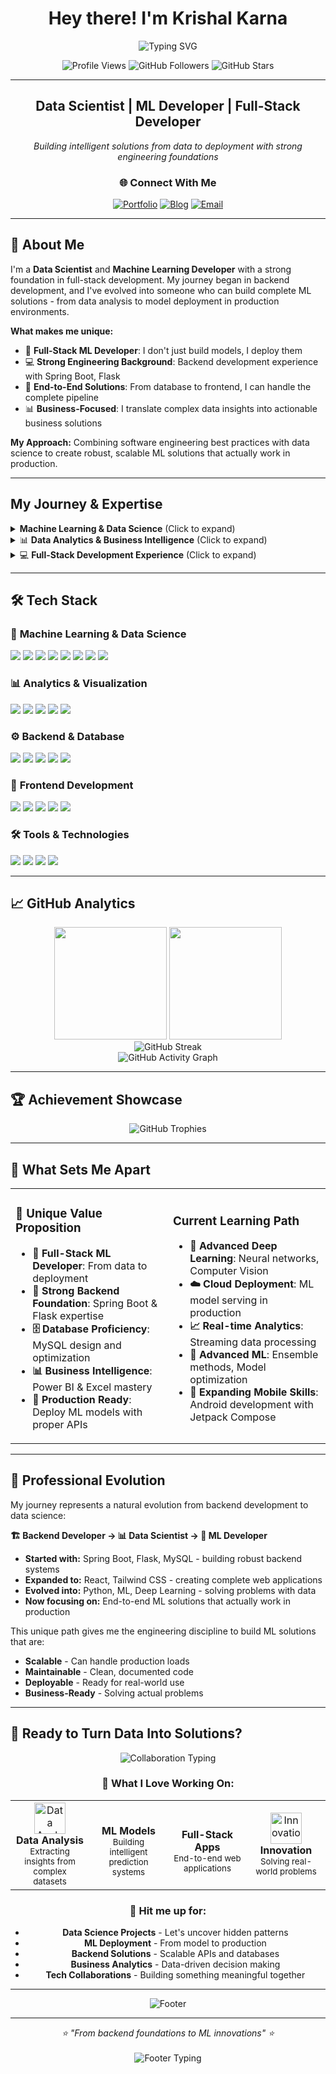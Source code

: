 <div align="center">

#  Hey there! I'm Krishal Karna 

<img src="https://readme-typing-svg.herokuapp.com?font=Fira+Code&size=30&duration=3000&pause=1000&color=00F7FF&center=true&vCenter=true&width=600&lines=Data+Scientist+%26+ML+Developer;Full-Stack+Developer;Backend+Specialist;Machine+Learning+Enthusiast" alt="Typing SVG" />

<p align="center">
  <img src="https://komarev.com/ghpvc/?username=kreeshal17&label=Profile%20Views&color=brightgreen&style=flat-square" alt="Profile Views" />
  <img src="https://img.shields.io/github/followers/kreeshal17?label=Followers&style=flat-square&color=blue" alt="GitHub Followers" />
  <img src="https://img.shields.io/github/stars/kreeshal17?label=Stars&style=flat-square&color=yellow" alt="GitHub Stars" />
</p>

</div>

---

<div align="center">

##  **Data Scientist | ML Developer | Full-Stack Developer**

*Building intelligent solutions from data to deployment with strong engineering foundations*

### 🌐 **Connect With Me**
[![Portfolio](https://img.shields.io/badge/🌍_Portfolio-krishalkarna.com.np-FF6B6B?style=for-the-badge)](https://krishalkarna.com.np)
[![Blog](https://img.shields.io/badge/📝_Blog-blinder17.blogspot.com-FF8E53?style=for-the-badge)](https://blinder17.blogspot.com)
[![Email](https://img.shields.io/badge/📧_Email-karnakreeshal@gmail.com-4ECDC4?style=for-the-badge)](mailto:karnakreeshal@gmail.com)

</div>

---

## 🧬 **About Me**

I'm a **Data Scientist** and **Machine Learning Developer** with a strong foundation in full-stack development. My journey began in backend development, and I've evolved into someone who can build complete ML solutions - from data analysis to model deployment in production environments.

**What makes me unique:**
- 🔧 **Full-Stack ML Developer**: I don't just build models, I deploy them
- 💻 **Strong Engineering Background**: Backend development experience with Spring Boot, Flask
- 🎯 **End-to-End Solutions**: From database to frontend, I can handle the complete pipeline
- 📊 **Business-Focused**: I translate complex data insights into actionable business solutions

**My Approach:** Combining software engineering best practices with data science to create robust, scalable ML solutions that actually work in production.

---

##  **My Journey & Expertise**

<details>
<summary> <b>Machine Learning & Data Science</b> (Click to expand)</summary>

### Core ML Competencies
- 🔬 **Machine Learning**: Supervised/Unsupervised learning, Model optimization, Cross-validation
- 🧠 **Deep Learning**: Neural Networks, CNNs, RNNs, Transfer Learning
- 📊 **Statistical Analysis**: Hypothesis testing, A/B testing, Regression analysis
- 🎯 **Feature Engineering**: Data preprocessing, Feature selection, Pipeline optimization
- 📈 **Model Deployment**: Flask APIs, Model serving, Production ML workflows

### Current Focus
- Building production-ready ML models
- Deep learning applications
- MLOps practices and model versioning
- Real-time prediction systems

</details>

<details>
<summary>📊 <b>Data Analytics & Business Intelligence</b> (Click to expand)</summary>

### Analytics Expertise
- 📋 **Microsoft Excel**: Advanced formulas, Pivot tables, Data modeling, Financial analysis
- 📊 **Power BI**: Interactive dashboards, DAX queries, Data visualization, Business reporting
- 🔍 **Data Analysis**: Pattern recognition, Customer analytics, Performance metrics
- 📈 **Business Intelligence**: KPI development, Trend analysis, Strategic insights

</details>

<details>
<summary>💻 <b>Full-Stack Development Experience</b> (Click to expand)</summary>

### Backend Development (My Strong Foundation)
- 🐍 **Flask**: RESTful APIs, Authentication, Database integration, ML model serving
- ☕ **Spring Boot**: Microservices, Security, JPA, Enterprise applications
- 🗄️ **MySQL**: Database design, Query optimization, Data modeling
- 🔧 **API Development**: RESTful services, JSON handling, Error management

### Frontend Development
- ⚛️ **React**: Modern hooks, State management, Component architecture
- 🎨 **Tailwind CSS**: Responsive design, Modern styling, UI components
- 🌐 **Web Technologies**: HTML5, CSS3, JavaScript ES6+
- 🚀 **Deployment**: Production deployment strategies, Performance optimization

### Additional Skills
- 📱 **Android Development**: Learned Jetpack Compose, Modern Android patterns
- 🔄 **Version Control**: Git workflows, Collaborative development

</details>

---

## 🛠️ **Tech Stack**

### 🤖 **Machine Learning & Data Science**
<p>
<img src="https://img.shields.io/badge/Python-🐍-3776AB?style=for-the-badge&logo=python&logoColor=white"/>
<img src="https://img.shields.io/badge/TensorFlow-🧠-FF6F00?style=for-the-badge&logo=tensorflow&logoColor=white"/>
<img src="https://img.shields.io/badge/PyTorch-🔥-EE4C2C?style=for-the-badge&logo=pytorch&logoColor=white"/>
<img src="https://img.shields.io/badge/Scikit--Learn-⚙️-F7931E?style=for-the-badge&logo=scikit-learn&logoColor=white"/>
<img src="https://img.shields.io/badge/Pandas-🐼-150458?style=for-the-badge&logo=pandas&logoColor=white"/>
<img src="https://img.shields.io/badge/NumPy-🔢-013243?style=for-the-badge&logo=numpy&logoColor=white"/>
<img src="https://img.shields.io/badge/Matplotlib-📊-11557c?style=for-the-badge"/>
<img src="https://img.shields.io/badge/Seaborn-📈-4c72b0?style=for-the-badge"/>
</p>

### 📊 **Analytics & Visualization**
<p>
<img src="https://img.shields.io/badge/Power_BI-📊-F2C811?style=for-the-badge&logo=powerbi&logoColor=black"/>
<img src="https://img.shields.io/badge/Excel-📋-217346?style=for-the-badge&logo=microsoft-excel&logoColor=white"/>
<img src="https://img.shields.io/badge/Tableau-📈-E97627?style=for-the-badge&logo=tableau&logoColor=white"/>
<img src="https://img.shields.io/badge/Jupyter-🪐-F37626?style=for-the-badge&logo=jupyter&logoColor=white"/>
<img src="https://img.shields.io/badge/Google_Colab-📓-F9AB00?style=for-the-badge&logo=googlecolab&logoColor=white"/>
</p>

### ⚙️ **Backend & Database**
<p>
<img src="https://img.shields.io/badge/Spring_Boot-🍃-6DB33F?style=for-the-badge&logo=springboot&logoColor=white"/>
<img src="https://img.shields.io/badge/Flask-🌶️-000000?style=for-the-badge&logo=flask&logoColor=white"/>
<img src="https://img.shields.io/badge/MySQL-🗄️-4479A1?style=for-the-badge&logo=mysql&logoColor=white"/>
<img src="https://img.shields.io/badge/Java-☕-ED8B00?style=for-the-badge&logo=java&logoColor=white"/>
<img src="https://img.shields.io/badge/REST_API-🔗-02569B?style=for-the-badge"/>
</p>

### 🎨 **Frontend Development**
<p>
<img src="https://img.shields.io/badge/React-⚛️-20232A?style=for-the-badge&logo=react&logoColor=61DAFB"/>
<img src="https://img.shields.io/badge/Tailwind_CSS-🎨-38B2AC?style=for-the-badge&logo=tailwind-css&logoColor=white"/>
<img src="https://img.shields.io/badge/HTML5-🌐-E34F26?style=for-the-badge&logo=html5&logoColor=white"/>
<img src="https://img.shields.io/badge/CSS3-🎭-1572B6?style=for-the-badge&logo=css3&logoColor=white"/>
<img src="https://img.shields.io/badge/JavaScript-⚡-F7DF1E?style=for-the-badge&logo=javascript&logoColor=black"/>
</p>

### 🛠️ **Tools & Technologies**
<p>
<img src="https://img.shields.io/badge/Git-🔧-F05032?style=for-the-badge&logo=git&logoColor=white"/>
<img src="https://img.shields.io/badge/VS_Code-💻-007ACC?style=for-the-badge&logo=visualstudiocode&logoColor=white"/>
<img src="https://img.shields.io/badge/Postman-📮-FF6C37?style=for-the-badge&logo=postman&logoColor=white"/>
<img src="https://img.shields.io/badge/Android-📱-3DDC84?style=for-the-badge&logo=android&logoColor=white"/>
</p>

---

## 📈 **GitHub Analytics**

<div align="center">

<img height="180em" src="https://github-readme-stats.vercel.app/api?username=kreeshal17&show_icons=true&theme=tokyonight&include_all_commits=true&count_private=true"/>
<img height="180em" src="https://github-readme-stats.vercel.app/api/top-langs/?username=kreeshal17&layout=compact&langs_count=8&theme=tokyonight"/>

</div>

<div align="center">

<img src="https://github-readme-streak-stats.herokuapp.com/?user=kreeshal17&theme=tokyonight" alt="GitHub Streak" />

</div>

<div align="center">

<img src="https://github-readme-activity-graph.vercel.app/graph?username=kreeshal17&theme=tokyo-night&bg_color=1a1b27&color=70a5fd&line=70a5fd&point=bf91f3&area_color=bf91f3&area=true&hide_border=true" alt="GitHub Activity Graph" />

</div>

---

## 🏆 **Achievement Showcase**

<div align="center">

<img src="https://github-profile-trophy.vercel.app/?username=kreeshal17&theme=tokyonight&no-frame=false&no-bg=false&margin-w=4&row=1" alt="GitHub Trophies" />

</div>

---

## 🌟 **What Sets Me Apart**

<table>
<tr>
<td width="50%">

### 🎯 **Unique Value Proposition**
- **🔄 Full-Stack ML Developer**: From data to deployment
- **💪 Strong Backend Foundation**: Spring Boot & Flask expertise
- **🗄️ Database Proficiency**: MySQL design and optimization
- **📊 Business Intelligence**: Power BI & Excel mastery
- **🚀 Production Ready**: Deploy ML models with proper APIs

</td>
<td width="50%">

###  **Current Learning Path**
- **🧠 Advanced Deep Learning**: Neural networks, Computer Vision
- **☁️ Cloud Deployment**: ML model serving in production
- **📈 Real-time Analytics**: Streaming data processing
- **🔮 Advanced ML**: Ensemble methods, Model optimization
- **📱 Expanding Mobile Skills**: Android development with Jetpack Compose

</td>
</tr>
</table>

---

## 💼 **Professional Evolution**

My journey represents a natural evolution from backend development to data science:

**🏗️ Backend Developer → 📊 Data Scientist → 🚀 ML Developer**

- **Started with:** Spring Boot, Flask, MySQL - building robust backend systems
- **Expanded to:** React, Tailwind CSS - creating complete web applications  
- **Evolved into:** Python, ML, Deep Learning - solving problems with data
- **Now focusing on:** End-to-end ML solutions that actually work in production

This unique path gives me the engineering discipline to build ML solutions that are:
-  **Scalable** - Can handle production loads
-  **Maintainable** - Clean, documented code
-  **Deployable** - Ready for real-world use
-  **Business-Ready** - Solving actual problems

---
## 💬 **Ready to Turn Data Into Solutions?**

<div align="center">

<img src="https://readme-typing-svg.herokuapp.com?font=Fira+Code&size=24&duration=2500&pause=800&color=FF6B6B&center=true&vCenter=true&width=600&lines=%F0%9F%92%A1+Got+a+data+problem%3F;%F0%9F%94%A7+Need+ML+deployment%3F;%F0%9F%92%BC+Want+full-stack+solutions%3F;%F0%9F%A4%9D+Let's+collaborate!" alt="Collaboration Typing" />

### 🎯 **What I Love Working On:**

<table align="center">
<tr>
<td align="center" width="25%">
<img src="https://raw.githubusercontent.com/Tarikul-Islam-Anik/Animated-Fluent-Emojis/master/Emojis/Objects/Bar%20Chart.png" alt="Data Analysis" width="50"/>
<br><b>Data Analysis</b>
<br><sub>Extracting insights from complex datasets</sub>
</td>
<td align="center" width="25%">

<br><b>ML Models</b>
<br><sub>Building intelligent prediction systems</sub>
</td>
<td align="center" width="25%">

<br><b>Full-Stack Apps</b>
<br><sub>End-to-end web applications</sub>
</td>
<td align="center" width="25%">
<img src="https://raw.githubusercontent.com/Tarikul-Islam-Anik/Animated-Fluent-Emojis/master/Emojis/Objects/Light%20Bulb.png" alt="Innovation" width="50"/>
<br><b>Innovation</b>
<br><sub>Solving real-world problems</sub>
</td>
</tr>
</table>

### 📧 **Hit me up for:**
- **Data Science Projects** - Let's uncover hidden patterns
- **ML Deployment** - From model to production
- **Backend Solutions** - Scalable APIs and databases  
- **Business Analytics** - Data-driven decision making
- **Tech Collaborations** - Building something meaningful together

---


<img src="https://capsule-render.vercel.app/api?type=waving&color=gradient&height=100&section=footer&text=Thanks%20for%20stopping%20by!&fontSize=16&fontAlignY=65&desc=Drop%20me%20a%20message%20and%20let's%20create%20something%20awesome&descAlignY=51&descAlign=center" alt="Footer" />

</div>

---

<div align="center">
<i>⭐ "From backend foundations to ML innovations" ⭐</i>
<br><br>
<img src="https://readme-typing-svg.herokuapp.com?font=Fira+Code&size=20&duration=3000&pause=1000&color=00F7FF&center=true&vCenter=true&width=400&lines=Happy+Coding!+%F0%9F%92%BB;Let's+Connect!+%F0%9F%A4%9D" alt="Footer Typing" />
</div>

